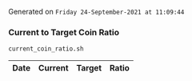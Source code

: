 Generated on `Friday 24-September-2021 at 11:09:44`

### Current to Target Coin Ratio
`current_coin_ratio.sh`

Date|Current|Target|Ratio
---|---|---|---
